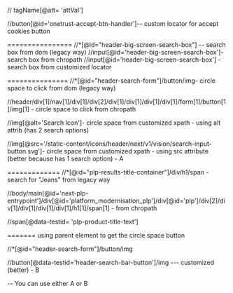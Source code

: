 // tagName[@att= 'attVal']

//button[@id='onetrust-accept-btn-handler']-- custom locator for accept cookies button

================
//*[@id="header-big-screen-search-box"] -- search box from dom (legacy way)
//input[@id='header-big-screen-search-box']- search box from chropath
//input[@id='header-big-screen-search-box'] - search box from customized locator

===============
//*[@id="header-search-form"]/button/img- circle space to click from dom (legacy way)

//header/div[1]/nav[1]/div[1]/div[2]/div[1]/div[1]/div[1]/div[1]/form[1]/button[1]/img[1] - circle space to click from chropath

//img[@alt='Search Icon']- circle space from customized xpath - using alt attrib (has 2 search options)

//img[@src='/static-content/icons/header/next/v1/vision/search-input-button.svg']- circle space from customized xpath - using src attribute (better because has 1 search option) - A

=============
//*[@id="plp-results-title-container"]/div/h1/span - search for "Jeans" from legacy way

//body/main[@id='next-plp-entrypoint']/div[@id='platform_modernisation_plp']/div[@id='plp']/div[2]/div[1]/div[1]/div[1]/div[1]/h1[1]/span[1] - from chropath

//span[@data-testid= 'plp-product-title-text']

======= using parent element to get the circle space button

//*[@id="header-search-form"]/button/img

//button[@data-testid='header-search-bar-button']/img --- customized (better) - B

-- You can use either A or B

